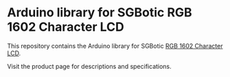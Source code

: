 # Arduino library for SGBotic RGB 1602 Character LCD

This repository contains the Arduino library for SGBotic [RGB 1602 Character LCD](https://www.sgbotic.com/index.php?dispatch=products.view&product_id=3254).

Visit the product page for descriptions and specifications.


